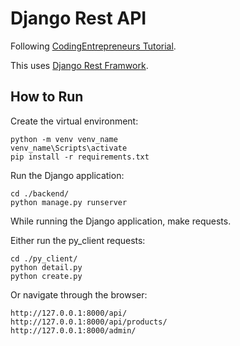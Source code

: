 # Django Rest API

Following [CodingEntrepreneurs Tutorial](https://www.youtube.com/watch?v=c708Nf0cHrs&ab_channel=CodingEntrepreneurs).

This uses [Django Rest Framwork](https://www.django-rest-framework.org/).

## How to Run

Create the virtual environment:

    python -m venv venv_name
    venv_name\Scripts\activate
    pip install -r requirements.txt


Run the Django application:

    cd ./backend/
    python manage.py runserver

While running the Django application, make requests.

Either run the py_client requests:

    cd ./py_client/
    python detail.py
    python create.py

Or navigate through the browser:

    http://127.0.0.1:8000/api/
    http://127.0.0.1:8000/api/products/
    http://127.0.0.1:8000/admin/
